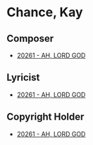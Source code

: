 # Chance, Kay

## Composer

- [20261 - AH, LORD GOD](/hymns/20261.md)

## Lyricist

- [20261 - AH, LORD GOD](/hymns/20261.md)

## Copyright Holder

- [20261 - AH, LORD GOD](/hymns/20261.md)

